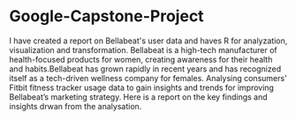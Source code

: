 # Google-Capstone-Project
I have created a report on Bellabeat's user data and haves R for analyzation, visualization and transformation.
Bellabeat is a high-tech manufacturer of health-focused products for women, creating awareness for their health and habits.Bellabeat has grown rapidly in recent years and has recognized itself as a tech-driven wellness company for females.
Analysing consumers' Fitbit fitness tracker usage data to gain insights and trends for improving Bellabeat’s marketing strategy.
Here is a report on the key findings and insights drwan from the analysation.
